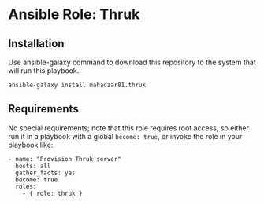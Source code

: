 # Ansible Role: Thruk

## Installation
Use ansible-galaxy command to download this repository to the system that will run this playbook.

```
ansible-galaxy install mahadzar81.thruk
```

## Requirements

No special requirements; note that this role requires root access, so either run it in a playbook with a global `become: true`, or invoke the role in your playbook like:

```
- name: "Provision Thruk server"
  hosts: all
  gather_facts: yes
  become: true
  roles:
    - { role: thruk }

```
